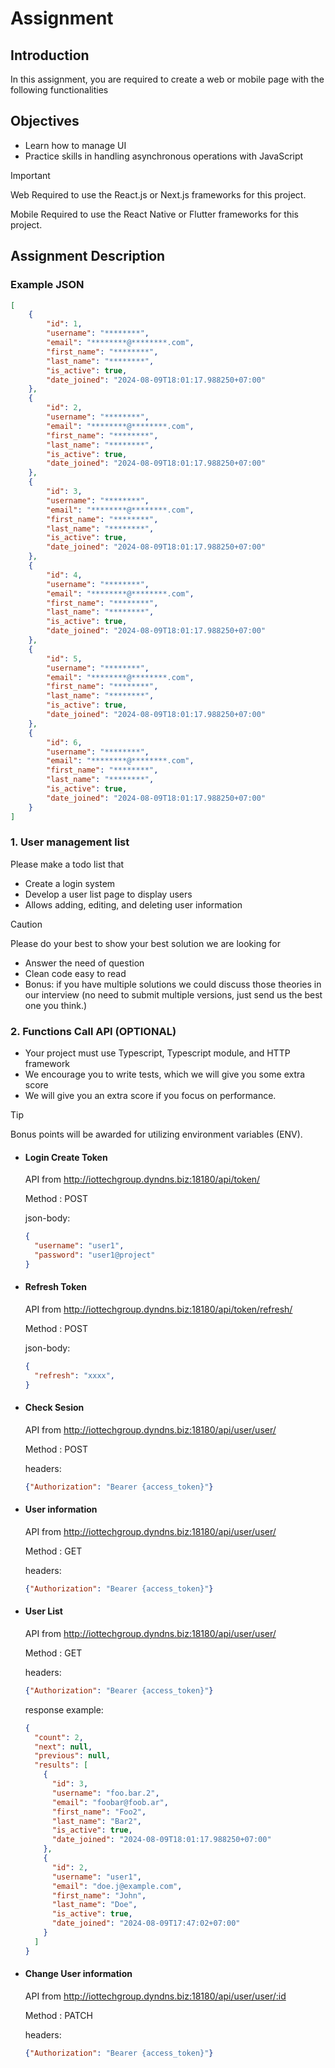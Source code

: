 # Assignment

## Introduction
In this assignment, you are required to create a web or mobile page with the following functionalities

## Objectives

- Learn how to manage UI
- Practice skills in handling asynchronous operations with JavaScript

  
> [!IMPORTANT]
> Web Required to use the React.js or Next.js frameworks for this project.
> 
> Mobile Required to use the React Native or Flutter frameworks for this project.

## Assignment Description

### Example JSON

```json
[
    {
        "id": 1,
        "username": "********",
        "email": "********@********.com",
        "first_name": "********",
        "last_name": "********",
        "is_active": true,
        "date_joined": "2024-08-09T18:01:17.988250+07:00"
    },
    {
        "id": 2,
        "username": "********",
        "email": "********@********.com",
        "first_name": "********",
        "last_name": "********",
        "is_active": true,
        "date_joined": "2024-08-09T18:01:17.988250+07:00"
    },
    {
        "id": 3,
        "username": "********",
        "email": "********@********.com",
        "first_name": "********",
        "last_name": "********",
        "is_active": true,
        "date_joined": "2024-08-09T18:01:17.988250+07:00"
    },
    {
        "id": 4,
        "username": "********",
        "email": "********@********.com",
        "first_name": "********",
        "last_name": "********",
        "is_active": true,
        "date_joined": "2024-08-09T18:01:17.988250+07:00"
    },
    {
        "id": 5,
        "username": "********",
        "email": "********@********.com",
        "first_name": "********",
        "last_name": "********",
        "is_active": true,
        "date_joined": "2024-08-09T18:01:17.988250+07:00"
    },
    {
        "id": 6,
        "username": "********",
        "email": "********@********.com",
        "first_name": "********",
        "last_name": "********",
        "is_active": true,
        "date_joined": "2024-08-09T18:01:17.988250+07:00"
    }
]
```
### 1. User management list

Please make a todo list that
- Create a login system
- Develop a user list page to display users
- Allows adding, editing, and deleting user information
  
> [!CAUTION]
> Please do your best to show your best solution we are looking for
> - Answer the need of question
> - Clean code easy to read
> - Bonus: if you have multiple solutions we could discuss those theories in our interview (no need to submit multiple versions, just send us the best one you think.)

### 2. Functions Call API (OPTIONAL)

- Your project must use Typescript, Typescript module, and HTTP framework
- We encourage you to write tests, which we will give you some extra score
- We will give you an extra score if you focus on performance.

> [!TIP]
> Bonus points will be awarded for utilizing environment variables (ENV).

- #### Login Create Token

  API from <http://iottechgroup.dyndns.biz:18180/api/token/>
  
  Method : POST

  json-body:
  ```json
  {
    "username": "user1",
    "password": "user1@project"
  }
  ```
- #### Refresh Token

  API from <http://iottechgroup.dyndns.biz:18180/api/token/refresh/>
  
  Method : POST
  
  json-body:
  ```json
  {
    "refresh": "xxxx",
  }
  ```

- #### Check Sesion

  API from <http://iottechgroup.dyndns.biz:18180/api/user/user/>

  Method : POST

  headers:
  ```json
  {"Authorization": "Bearer {access_token}"}
  ```

- #### User information

  API from <http://iottechgroup.dyndns.biz:18180/api/user/user/>

  Method : GET

  headers:
  ```json
  {"Authorization": "Bearer {access_token}"}
  ```

- #### User List

  API from <http://iottechgroup.dyndns.biz:18180/api/user/user/>

  Method : GET

  headers:
  ```json
  {"Authorization": "Bearer {access_token}"}
  ```

  response example:

  ```json
  {
    "count": 2,
    "next": null,
    "previous": null,
    "results": [
      {
        "id": 3,
        "username": "foo.bar.2",
        "email": "foobar@foob.ar",
        "first_name": "Foo2",
        "last_name": "Bar2",
        "is_active": true,
        "date_joined": "2024-08-09T18:01:17.988250+07:00"
      },
      {
        "id": 2,
        "username": "user1",
        "email": "doe.j@example.com",
        "first_name": "John",
        "last_name": "Doe",
        "is_active": true,
        "date_joined": "2024-08-09T17:47:02+07:00"
      }
    ]
  }
  ```
  
- #### Change User information

  API from <http://iottechgroup.dyndns.biz:18180/api/user/user/:id>

  Method : PATCH

  headers:
  ```json
  {"Authorization": "Bearer {access_token}"}
  ```

